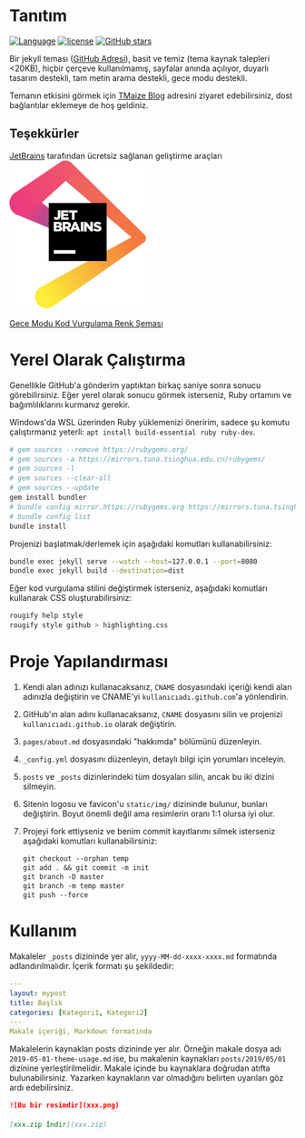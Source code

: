 # Tanıtım

[![Language](https://img.shields.io/badge/Jekyll-Theme-blue)](https://github.com/TMaize/tmaize-blog)
[![license](https://img.shields.io/github/license/TMaize/tmaize-blog)](https://github.com/TMaize/tmaize-blog)
[![GitHub stars](https://img.shields.io/github/stars/TMaize/tmaize-blog?style=social)](https://github.com/TMaize/tmaize-blog)

Bir jekyll teması ([GitHub Adresi](https://github.com/TMaize/tmaize-blog)), basit ve temiz (tema kaynak talepleri <20KB), hiçbir çerçeve kullanılmamış, sayfalar anında açılıyor, duyarlı tasarım destekli, tam metin arama destekli, gece modu destekli.

Temanın etkisini görmek için [TMaize Blog](https://blog.tmaize.net/) adresini ziyaret edebilirsiniz, dost bağlantılar eklemeye de hoş geldiniz.

## Teşekkürler

[JetBrains](https://www.jetbrains.com/?from=tmaize-blog) tarafından ücretsiz sağlanan geliştirme araçları [![JetBrains](./static/img/jetbrains.svg)](https://www.jetbrains.com/?from=tmaize-blog)

[Gece Modu Kod Vurgulama Renk Şeması](https://github.com/mgyongyosi/OneDarkJekyll)

# Yerel Olarak Çalıştırma

Genellikle GitHub'a gönderim yaptıktan birkaç saniye sonra sonucu görebilirsiniz. Eğer yerel olarak sonucu görmek isterseniz, Ruby ortamını ve bağımlılıklarını kurmanız gerekir.

Windows'da WSL üzerinden Ruby yüklemenizi öneririm, sadece şu komutu çalıştırmanız yeterli: `apt install build-essential ruby ruby-dev`.

```bash
# gem sources --remove https://rubygems.org/
# gem sources -a https://mirrors.tuna.tsinghua.edu.cn/rubygems/
# gem sources -l
# gem sources --clear-all
# gem sources --update
gem install bundler
# bundle config mirror.https://rubygems.org https://mirrors.tuna.tsinghua.edu.cn/rubygems
# bundle config list
bundle install
```

Projenizi başlatmak/derlemek için aşağıdaki komutları kullanabilirsiniz:

```bash
bundle exec jekyll serve --watch --host=127.0.0.1 --port=8080
bundle exec jekyll build --destination=dist
```

Eğer kod vurgulama stilini değiştirmek isterseniz, aşağıdaki komutları kullanarak CSS oluşturabilirsiniz:

```bash
rougify help style
rougify style github > highlighting.css
```

# Proje Yapılandırması

1. Kendi alan adınızı kullanacaksanız, `CNAME` dosyasındaki içeriği kendi alan adınızla değiştirin ve CNAME'yi `kullanıcıadı.github.com`'a yönlendirin.

2. GitHub'ın alan adını kullanacaksanız, `CNAME` dosyasını silin ve projenizi `kullanıcıadı.github.io` olarak değiştirin.

3. `pages/about.md` dosyasındaki "hakkımda" bölümünü düzenleyin.

4. `_config.yml` dosyasını düzenleyin, detaylı bilgi için yorumları inceleyin.

5. `posts` ve `_posts` dizinlerindeki tüm dosyaları silin, ancak bu iki dizini silmeyin.

6. Sitenin logosu ve favicon'u `static/img/` dizininde bulunur, bunları değiştirin. Boyut önemli değil ama resimlerin oranı 1:1 olursa iyi olur.

7. Projeyi fork ettiyseniz ve benim commit kayıtlarımı silmek isterseniz aşağıdaki komutları kullanabilirsiniz:

   ```
   git checkout --orphan temp
   git add . && git commit -m init
   git branch -D master
   git branch -m temp master
   git push --force
   ```

# Kullanım

Makaleler `_posts` dizininde yer alır, `yyyy-MM-dd-xxxx-xxxx.md` formatında adlandırılmalıdır. İçerik formatı şu şekildedir:

```yaml
---
layout: mypost
title: Başlık
categories: [Kategori1, Kategori2]
---
Makale içeriği, Markdown formatında
```

Makalelerin kaynakları posts dizininde yer alır. Örneğin makale dosya adı `2019-05-01-theme-usage.md` ise, bu makalenin kaynakları `posts/2019/05/01` dizinine yerleştirilmelidir. Makale içinde bu kaynaklara doğrudan atıfta bulunabilirsiniz. Yazarken kaynakların var olmadığını belirten uyarıları göz ardı edebilirsiniz.

```md
![Bu bir resimdir](xxx.png)

[xxx.zip İndir](xxx.zip)
```
